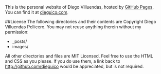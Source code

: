 This is the personal website of Diego Villuendas, hosted by [GitHub Pages](http://pages.github.com). You can find it at [dieguico.com](http://dieguico.com).

##License
The following directories and their contents are Copyright Diego Villuendas Pellicero. You may not reuse anything therein without my permission:
* _posts/
* images/

All other directories and files are MIT Licensed. Feel free to use the HTML and CSS as you please. If you do use them, a link back to http://github.com/dieguico would be appreciated, but is not required.
